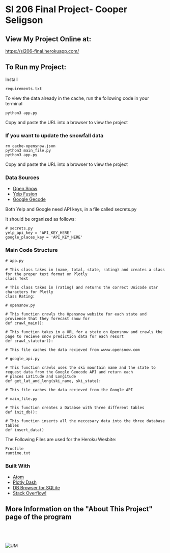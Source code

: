# SI 206 Final Project- Cooper Seligson
## View My Project Online at:
https://si206-final.herokuapp.com/
## To Run my Project:
Install 
```
requirements.txt
```
To view the data already in the cache, run the following code in your terminal
```
python3 app.py
```
Copy and paste the URL into a browser to view the project

### If you want to update the snowfall data
```
rm cache-opensnow.json
python3 main_file.py
python3 app.py
```
Copy and paste the URL into a browser to view the project

### Data Sources
- [Open Snow](www.opensnow.com)
- [Yelp Fusion](https://www.yelp.com/fusion)
- [Google Gecode](https://developers.google.com/maps/documentation/geocoding/start)

Both Yelp and Google need API keys, in a file called secrets.py

It should be organized as follows:
```
# secrets.py
yelp_api_key = 'API_KEY_HERE'
google_places_key = 'API_KEY_HERE'
```
### Main Code Structure
```
# app.py

# This class takes in (name, total, state, rating) and creates a class for the proper text format on Plotly
class Text

# This class takes in (rating) and returns the correct Unicode star characters for Plotly
class Rating:
```
```
# opensnow.py

# This function crawls the Opensnow website for each state and provience that they forecast snow for
def crawl_main():

# This function takes in a URL for a state on Opensnow and crawls the page to recieve snow prediction data for each resort
def crawl_state(url):

# This file caches the data recieved from wwww.opensnow.com
```
```
# google_api.py

# This function crawls uses the ski mountain name and the state to request data from the Google Geocode API and return each 
# places Latitude and Longitude
def get_lat_and_long(ski_name, ski_state):

# This file caches the data recieved from the Google API
```
```
# main_file.py

# This function creates a Databse with three different tables
def init_db():

# This function inserts all the neccesary data into the three database tables
def insert_data()
```
The Following Files are used for the Heroku Wesbite:
```
Procfile
runtime.txt
```

### Built With
- [Atom](https://atom.io/)
- [Plotly Dash](https://plot.ly/products/dash/)
- [DB Browser for SQLite](http://sqlitebrowser.org/)
- [Stack Overflow!](https://stackoverflow.com/)

## More Information on the "About This Project" page of the program
\
\
\
![UM](https://umich.tfaforms.net/forms/get_image/8/2bc3c431222001fedf392dab5608e09d-signature_marketing_U_blue.png)
